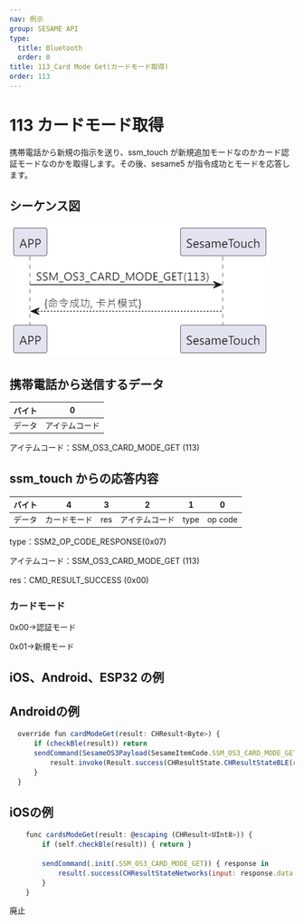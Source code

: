 ```yaml
---
nav: 例示
group: SESAME API
type:
  title: Bluetooth
  order: 0
title: 113_Card Mode Get(カードモード取得)
order: 113
---
```


# 113 カードモード取得

携帯電話から新規の指示を送り、ssm_touch が新規追加モードなのかカード認証モードなのかを取得します。その後、sesame5 が指令成功とモードを応答します。

## シーケンス図

<p align="left" >
  <img src="./src/card_mode_get/card_mode_get.png" alt="" title="">
</p>

## 携帯電話から送信するデータ

| バイト |       0        |
| ------ | :------------: |
| データ | アイテムコード |

アイテムコード：SSM_OS3_CARD_MODE_GET (113)

## ssm_touch からの応答内容

| バイト |      4       |  3  |       2        |  1   |    0    |
| ------ | :----------: | :-: | :------------: | :--: | :-----: |
| データ | カードモード | res | アイテムコード | type | op code |

type：SSM2_OP_CODE_RESPONSE(0x07)

アイテムコード：SSM_OS3_CARD_MODE_GET (113)

res：CMD_RESULT_SUCCESS (0x00)

### カードモード

0x00->認証モード

0x01->新規モード

## iOS、Android、ESP32 の例
 ## Androidの例

```jsx | pure
  override fun cardModeGet(result: CHResult<Byte>) {
      if (checkBle(result)) return
      sendCommand(SesameOS3Payload(SesameItemCode.SSM_OS3_CARD_MODE_GET.value, byteArrayOf())) { res ->
          result.invoke(Result.success(CHResultState.CHResultStateBLE(res.payload[0])))
      }
  }
```

## iOSの例

```jsx | pure
    func cardsModeGet(result: @escaping (CHResult<UInt8>)) {
        if (self.checkBle(result)) { return }

        sendCommand(.init(.SSM_OS3_CARD_MODE_GET)) { response in
            result(.success(CHResultStateNetworks(input: response.data[0])))
        }
    }
```

廃止 
